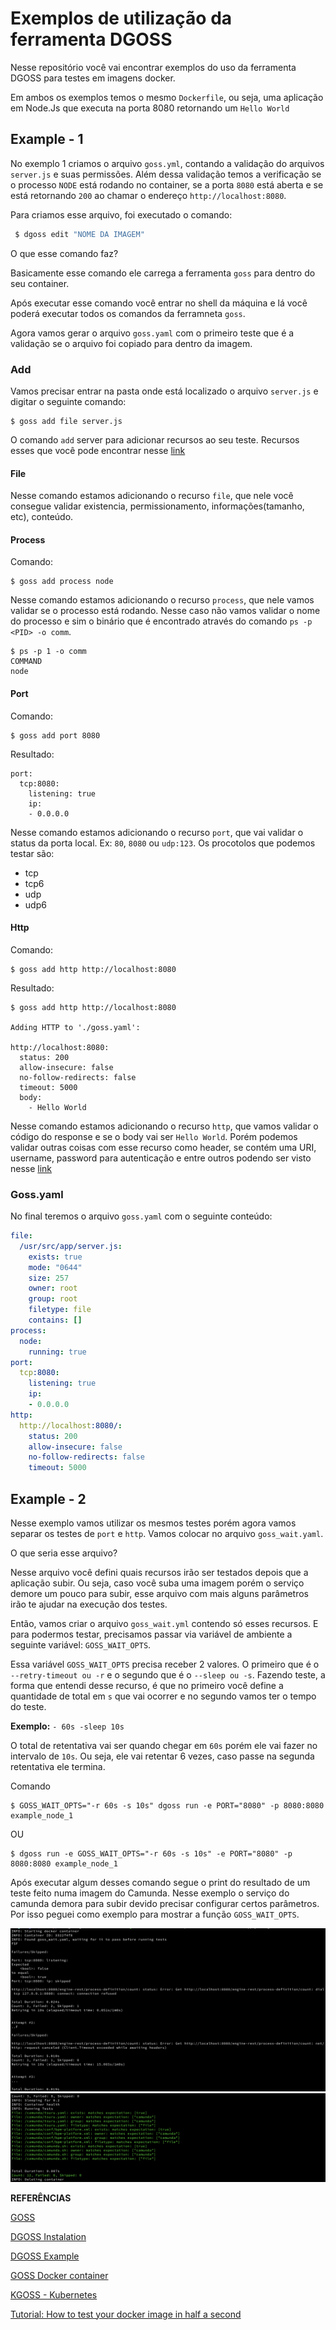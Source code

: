 # Exemplos de utilização da ferramenta DGOSS

Nesse repositório você vai encontrar exemplos do uso da ferramenta DGOSS para testes em imagens docker.


Em ambos os exemplos temos o mesmo `Dockerfile`, ou seja, uma aplicação em Node.Js que executa na porta 8080 retornando um `Hello World`

## Example - 1

No exemplo 1 criamos o arquivo `goss.yml`, contando a validação do arquivos `server.js` e suas permissões. Além dessa validação temos a verificação se o processo `NODE` está rodando no container, se a porta `8080` está aberta e se está retornando `200` ao chamar o endereço `http://localhost:8080`.

Para criamos esse arquivo, foi executado o comando: 
```sh
 $ dgoss edit "NOME DA IMAGEM"
```
O que esse comando faz?

Basicamente esse comando ele carrega a ferramenta `goss` para dentro do seu container.

Após executar esse comando você entrar no shell da máquina e lá você poderá executar todos os comandos da ferramneta `goss`.

Agora vamos gerar o arquivo `goss.yaml` com o primeiro teste que é a validação se o arquivo foi copiado para dentro da imagem. 

### Add

Vamos precisar entrar na pasta onde está localizado o arquivo `server.js` e digitar o seguinte comando:
```shell
$ goss add file server.js
```
O comando `add` server para adicionar recursos ao seu teste. Recursos esses que você pode encontrar nesse [link](https://github.com/aelsabbahy/goss/blob/master/docs/manual.md)

#### File

Nesse comando estamos adicionando o recurso `file`, que nele você consegue validar existencia, permissionamento, informações(tamanho, etc), conteúdo.

#### Process
Comando:
```shell
$ goss add process node
```

Nesse comando estamos adicionando o recurso `process`, que nele vamos validar se o processo está rodando. Nesse caso não vamos validar o nome do processo e sim o binário que é encontrado através do comando `ps -p <PID> -o comm`.
```shell
$ ps -p 1 -o comm
COMMAND
node
```

#### Port

Comando:
```shell
$ goss add port 8080
```
Resultado:
```
port:
  tcp:8080:
    listening: true
    ip:
    - 0.0.0.0
```

Nesse comando estamos adicionando o recurso `port`, que vai validar o status da porta local. Ex: `80`, `8080` ou `udp:123`.
Os procotolos que podemos testar são:

* tcp
* tcp6
* udp
* udp6


#### Http

Comando:
```shell
$ goss add http http://localhost:8080
```
Resultado:
```shell
$ goss add http http://localhost:8080

Adding HTTP to './goss.yaml':

http://localhost:8080:
  status: 200
  allow-insecure: false
  no-follow-redirects: false
  timeout: 5000
  body:
    - Hello World
```

Nesse comando estamos adicionando o recurso `http`, que vamos validar o código do response e se o body vai ser `Hello World`. Porém podemos validar outras coisas com esse recurso como header, se contém uma URI, username, password para autenticação e entre outros podendo ser visto nesse [link](https://github.com/aelsabbahy/goss/blob/master/docs/manual.md#http)





### Goss.yaml

No final teremos o arquivo `goss.yaml` com o seguinte conteúdo:
```yaml
file:
  /usr/src/app/server.js:
    exists: true
    mode: "0644"
    size: 257
    owner: root
    group: root
    filetype: file
    contains: []
process:
  node:
    running: true
port:
  tcp:8080:
    listening: true
    ip:
    - 0.0.0.0
http:
  http://localhost:8080/:
    status: 200
    allow-insecure: false
    no-follow-redirects: false
    timeout: 5000
```



## Example - 2

Nesse exemplo vamos utilizar os mesmos testes porém agora vamos separar os testes de `port` e `http`. Vamos colocar no arquivo `goss_wait.yaml`. 

O que seria esse arquivo?

Nesse arquivo você defini quais recursos irão ser testados depois que a aplicação subir. Ou seja, caso você suba uma imagem porém o serviço demore um pouco para subir, esse arquivo com mais alguns parâmetros irão te ajudar na execução dos testes.


Então, vamos criar o arquivo `goss_wait.yml` contendo só esses recursos. E para podermos testar, precisamos passar via variável de ambiente a seguinte variável: `GOSS_WAIT_OPTS`. 

Essa variável `GOSS_WAIT_OPTS` precisa receber 2 valores. O primeiro que é o `--retry-timeout ou -r` e o segundo que é o `--sleep ou -s`. Fazendo teste, a forma que entendi desse recurso, é que no primeiro você define a quantidade de total em `s` que vai ocorrer e no segundo vamos ter o tempo do teste. 

**Exemplo:** ```- 60s -sleep 10s```

O total de retentativa vai ser quando chegar em `60s` porém ele vai fazer no intervalo de `10s`. Ou seja, ele vai retentar 6 vezes, caso passe na segunda retentativa ele termina.

Comando
```shell
$ GOSS_WAIT_OPTS="-r 60s -s 10s" dgoss run -e PORT="8080" -p 8080:8080 example_node_1
```

OU
```shell
$ dgoss run -e GOSS_WAIT_OPTS="-r 60s -s 10s" -e PORT="8080" -p 8080:8080 example_node_1
```


Após executar algum desses comando segue o print do resultado de um teste feito numa imagem do Camunda. 
Nesse exemplo o serviço do camunda demora para subir devido precisar configurar certos parâmetros.
Por isso peguei como exemplo para mostrar a função `GOSS_WAIT_OPTS`.

![Image](img/goss_wait_1.png)
![Image](img/goss_wait_2.png)




**REFERÊNCIAS**

[GOSS](https://github.com/aelsabbahy/goss)

[DGOSS Instalation](https://github.com/aelsabbahy/goss/tree/master/extras/dgoss#installation)

[DGOSS Example](https://github.com/aelsabbahy/dgoss-examples)

[GOSS Docker container](https://github.com/aelsabbahy/goss-docker)

[KGOSS - Kubernetes](https://github.com/aelsabbahy/goss/blob/master/extras/kgoss/README.md)

[Tutorial: How to test your docker image in half a second](https://medium.com/@aelsabbahy/tutorial-how-to-test-your-docker-image-in-half-a-second-bbd13e06a4a9)